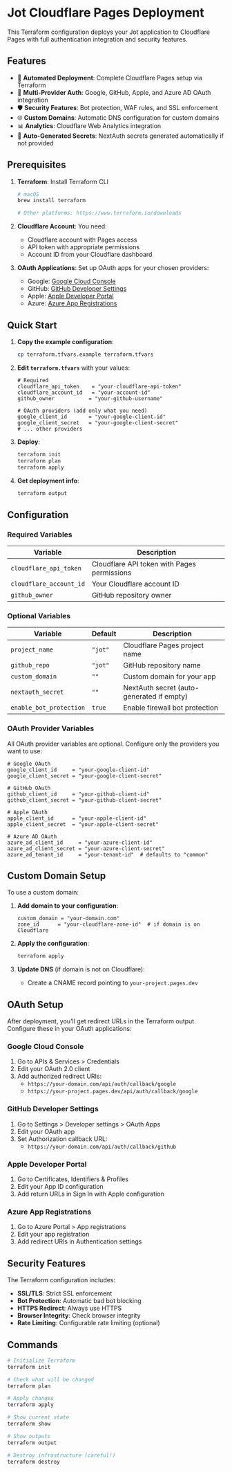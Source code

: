 # Jot Cloudflare Pages Deployment

This Terraform configuration deploys your Jot application to Cloudflare Pages with full authentication integration and security features.

## Features

- 🚀 **Automated Deployment**: Complete Cloudflare Pages setup via Terraform
- 🔐 **Multi-Provider Auth**: Google, GitHub, Apple, and Azure AD OAuth integration
- 🛡️ **Security Features**: Bot protection, WAF rules, and SSL enforcement
- 🌐 **Custom Domains**: Automatic DNS configuration for custom domains
- 📊 **Analytics**: Cloudflare Web Analytics integration
- 🔄 **Auto-Generated Secrets**: NextAuth secrets generated automatically if not provided

## Prerequisites

1. **Terraform**: Install Terraform CLI
   ```bash
   # macOS
   brew install terraform
   
   # Other platforms: https://www.terraform.io/downloads
   ```

2. **Cloudflare Account**: You need:
   - Cloudflare account with Pages access
   - API token with appropriate permissions
   - Account ID from your Cloudflare dashboard

3. **OAuth Applications**: Set up OAuth apps for your chosen providers:
   - Google: [Google Cloud Console](https://console.cloud.google.com/)
   - GitHub: [GitHub Developer Settings](https://github.com/settings/developers)
   - Apple: [Apple Developer Portal](https://developer.apple.com/)
   - Azure: [Azure App Registrations](https://portal.azure.com/)

## Quick Start

1. **Copy the example configuration**:
   ```bash
   cp terraform.tfvars.example terraform.tfvars
   ```

2. **Edit `terraform.tfvars`** with your values:
   ```hcl
   # Required
   cloudflare_api_token    = "your-cloudflare-api-token"
   cloudflare_account_id   = "your-account-id"
   github_owner           = "your-github-username"
   
   # OAuth providers (add only what you need)
   google_client_id       = "your-google-client-id"
   google_client_secret   = "your-google-client-secret"
   # ... other providers
   ```

3. **Deploy**:
   ```bash
   terraform init
   terraform plan
   terraform apply
   ```

4. **Get deployment info**:
   ```bash
   terraform output
   ```

## Configuration

### Required Variables

| Variable | Description |
|----------|-------------|
| `cloudflare_api_token` | Cloudflare API token with Pages permissions |
| `cloudflare_account_id` | Your Cloudflare account ID |
| `github_owner` | GitHub repository owner |

### Optional Variables

| Variable | Default | Description |
|----------|---------|-------------|
| `project_name` | `"jot"` | Cloudflare Pages project name |
| `github_repo` | `"jot"` | GitHub repository name |
| `custom_domain` | `""` | Custom domain for your app |
| `nextauth_secret` | `""` | NextAuth secret (auto-generated if empty) |
| `enable_bot_protection` | `true` | Enable firewall bot protection |

### OAuth Provider Variables

All OAuth provider variables are optional. Configure only the providers you want to use:

```hcl
# Google OAuth
google_client_id     = "your-google-client-id"
google_client_secret = "your-google-client-secret"

# GitHub OAuth  
github_client_id     = "your-github-client-id"
github_client_secret = "your-github-client-secret"

# Apple OAuth
apple_client_id      = "your-apple-client-id"
apple_client_secret  = "your-apple-client-secret"

# Azure AD OAuth
azure_ad_client_id     = "your-azure-client-id"
azure_ad_client_secret = "your-azure-client-secret"
azure_ad_tenant_id     = "your-tenant-id"  # defaults to "common"
```

## Custom Domain Setup

To use a custom domain:

1. **Add domain to your configuration**:
   ```hcl
   custom_domain = "your-domain.com"
   zone_id      = "your-cloudflare-zone-id"  # if domain is on Cloudflare
   ```

2. **Apply the configuration**:
   ```bash
   terraform apply
   ```

3. **Update DNS** (if domain is not on Cloudflare):
   - Create a CNAME record pointing to `your-project.pages.dev`

## OAuth Setup

After deployment, you'll get redirect URLs in the Terraform output. Configure these in your OAuth applications:

### Google Cloud Console
1. Go to APIs & Services > Credentials
2. Edit your OAuth 2.0 client
3. Add authorized redirect URIs:
   - `https://your-domain.com/api/auth/callback/google`
   - `https://your-project.pages.dev/api/auth/callback/google`

### GitHub Developer Settings
1. Go to Settings > Developer settings > OAuth Apps
2. Edit your OAuth app
3. Set Authorization callback URL:
   - `https://your-domain.com/api/auth/callback/github`

### Apple Developer Portal
1. Go to Certificates, Identifiers & Profiles
2. Edit your App ID configuration
3. Add return URLs in Sign In with Apple configuration

### Azure App Registrations
1. Go to Azure Portal > App registrations
2. Edit your app registration
3. Add redirect URIs in Authentication settings

## Security Features

The Terraform configuration includes:

- **SSL/TLS**: Strict SSL enforcement
- **Bot Protection**: Automatic bad bot blocking
- **HTTPS Redirect**: Always use HTTPS
- **Browser Integrity**: Check browser integrity
- **Rate Limiting**: Configurable rate limiting (optional)

## Commands

```bash
# Initialize Terraform
terraform init

# Check what will be changed
terraform plan

# Apply changes
terraform apply

# Show current state
terraform show

# Show outputs
terraform output

# Destroy infrastructure (careful!)
terraform destroy
```
